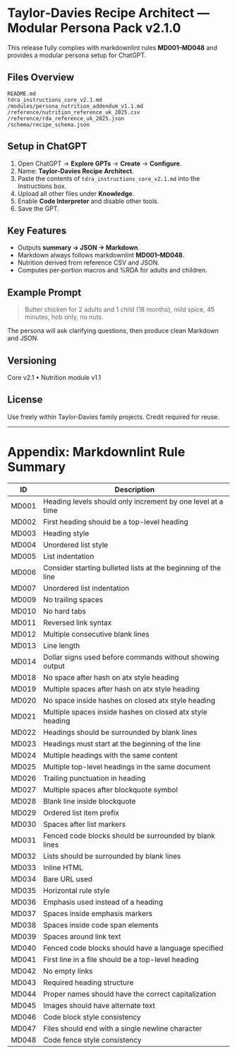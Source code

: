 # Taylor‑Davies Recipe Architect — Modular Persona Pack v2.1.0

This release fully complies with markdownlint rules **MD001–MD048** and provides
a modular persona setup for ChatGPT.

## Files Overview

```text
README.md
tdra_instructions_core_v2.1.md
/modules/persona_nutrition_addendum_v1.1.md
/reference/nutrition_reference_uk_2025.csv
/reference/rda_reference_uk_2025.json
/schema/recipe_schema.json
```

## Setup in ChatGPT

1. Open ChatGPT → **Explore GPTs** → **Create** → **Configure**.
2. Name: **Taylor‑Davies Recipe Architect**.
3. Paste the contents of `tdra_instructions_core_v2.1.md` into the Instructions
   box.
4. Upload all other files under **Knowledge**.
5. Enable **Code Interpreter** and disable other tools.
6. Save the GPT.

## Key Features

- Outputs **summary → JSON → Markdown**.
- Markdown always follows markdownlint **MD001–MD048**.
- Nutrition derived from reference CSV and JSON.
- Computes per‑portion macros and %RDA for adults and children.

## Example Prompt

> Butter chicken for 2 adults and 1 child (18 months), mild spice, 45 minutes,
> hob only, no nuts.

The persona will ask clarifying questions, then produce clean Markdown and JSON.

## Versioning

Core v2.1 • Nutrition module v1.1

## License

Use freely within Taylor‑Davies family projects. Credit required for reuse.

---

# Appendix: Markdownlint Rule Summary

| ID | Description |
|----|--------------|
| MD001 | Heading levels should only increment by one level at a time |
| MD002 | First heading should be a top-level heading |
| MD003 | Heading style |
| MD004 | Unordered list style |
| MD005 | List indentation |
| MD006 | Consider starting bulleted lists at the beginning of the line |
| MD007 | Unordered list indentation |
| MD009 | No trailing spaces |
| MD010 | No hard tabs |
| MD011 | Reversed link syntax |
| MD012 | Multiple consecutive blank lines |
| MD013 | Line length |
| MD014 | Dollar signs used before commands without showing output |
| MD018 | No space after hash on atx style heading |
| MD019 | Multiple spaces after hash on atx style heading |
| MD020 | No space inside hashes on closed atx style heading |
| MD021 | Multiple spaces inside hashes on closed atx style heading |
| MD022 | Headings should be surrounded by blank lines |
| MD023 | Headings must start at the beginning of the line |
| MD024 | Multiple headings with the same content |
| MD025 | Multiple top-level headings in the same document |
| MD026 | Trailing punctuation in heading |
| MD027 | Multiple spaces after blockquote symbol |
| MD028 | Blank line inside blockquote |
| MD029 | Ordered list item prefix |
| MD030 | Spaces after list markers |
| MD031 | Fenced code blocks should be surrounded by blank lines |
| MD032 | Lists should be surrounded by blank lines |
| MD033 | Inline HTML |
| MD034 | Bare URL used |
| MD035 | Horizontal rule style |
| MD036 | Emphasis used instead of a heading |
| MD037 | Spaces inside emphasis markers |
| MD038 | Spaces inside code span elements |
| MD039 | Spaces around link text |
| MD040 | Fenced code blocks should have a language specified |
| MD041 | First line in a file should be a top-level heading |
| MD042 | No empty links |
| MD043 | Required heading structure |
| MD044 | Proper names should have the correct capitalization |
| MD045 | Images should have alternate text |
| MD046 | Code block style consistency |
| MD047 | Files should end with a single newline character |
| MD048 | Code fence style consistency |
